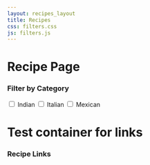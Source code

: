 ```yaml
---
layout: recipes_layout
title: Recipes
css: filters.css
js: filters.js
---
```


# Recipe Page

<!-- <div class="filters-container">
  <h3>Filter by Category</h3>
  <label>
    <input type="checkbox" class="filter-checkbox" value="indian" onchange="applyFilters()"> Indian
  </label>
  <label>
    <input type="checkbox" class="filter-checkbox" value="asian" onchange="applyFilters()"> Asian
  </label>
  <label>
    <input type="checkbox" class="filter-checkbox" value="italian" onchange="applyFilters()"> Italian
  </label>
  <label>
    <input type="checkbox" class="filter-checkbox" value="mexican" onchange="applyFilters()"> Mexican
  </label>
</div> -->

<div class="filters-container">
  <h3>Filter by Category</h3>
  <label>
    <input type="checkbox" class="filter-checkbox" value="asian" onchange="filterRecipes()"> Indian
  </label>
  <label>
    <input type="checkbox" class="filter-checkbox" value="italian" onchange="filterRecipes()"> Italian
  </label>
  <label>
    <input type="checkbox" class="filter-checkbox" value="mexican" onchange="filterRecipes()"> Mexican
  </label>
</div>

# Test container for links

<div id="recipe-links-container">
  <h3>Recipe Links</h3>
  <div id="recipe-links"></div>
</div>


